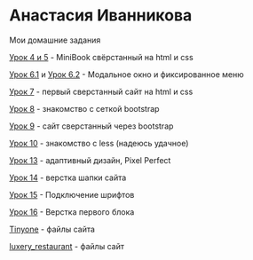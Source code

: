 # Анастасия Иванникова
Мои домашние задания

[Урок 4 и 5](anastasiyaivannikova.github.io/Github/Lesson_4&5/miniBook/src/ "Мини книга") - MiniBook свёрстанный на html и css

[Урок 6.1](anastasiyaivannikova.github.io/Github/Lesson_6/fixed_menu/src/  "Фиксированное меню") и [Урок 6.2](anastasiyaivannikova.github.io/Github/Lesson_6/modal/src/ "Модальное окно") - Модальное окно и фиксированное меню

[Урок 7](anastasiyaivannikova.github.io/Github/Lesson_7/my-project/src/ "Html + Css") - первый сверстанный сайт на html и css

[Урок 8](anastasiyaivannikova.github.io/Github/Lesson_8/my-project-bootstrap/src/ "Знакомство с Bootstrap") - знакомство с сеткой bootstrap

[Урок 9](anastasiyaivannikova.github.io/Github/Lesson_9/my-project-bootstrap-adaptiv/src/ "Bootstrap") - сайт сверстанный через bootstrap

[Урок 10](anastasiyaivannikova.github.io/Github/Lesson_10/less/ "Папки css и less") - знакомство с less (надеюсь удачное)

[Урок 13](anastasiyaivannikova.github.io/Github/Lesson_13/src/ "Адаптивный дизайн") - адаптивный дизайн, Pixel Perfect 

[Урок 14](anastasiyaivannikova.github.io/Github/Lesson_14/src/ "Верстка шапки") - верстка шапки сайта

[Урок 15](anastasiyaivannikova.github.io/Github/Lesson_15/ "Подключение шрифтов") - Подключение шрифтов

[Урок 16](anastasiyaivannikova.github.io/Github/Lesson_16/src/ "Верстка первого блока") - Верстка первого блока

[Tinyone](anastasiyaivannikova.github.io/Github/Git_Tinyone/ "Файлы сайта") - файлы сайта

[luxery_restaurant](anastasiyaivannikova.github.io/Github/luxery_restaurant/ "Файлы сайта") - файлы сайт 
